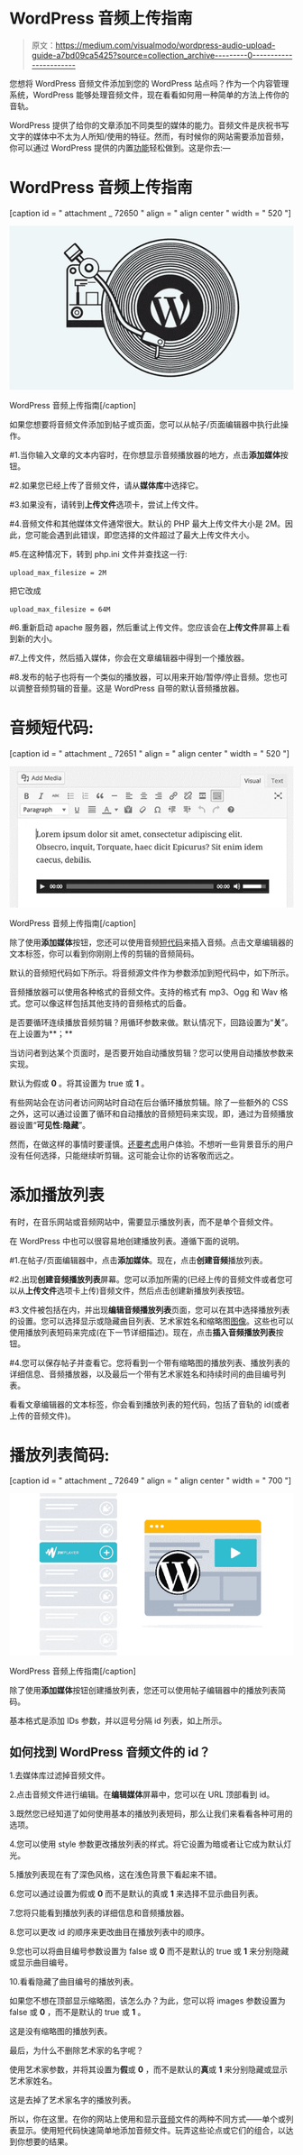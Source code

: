 # WordPress 音频上传指南

> 原文：<https://medium.com/visualmodo/wordpress-audio-upload-guide-a7bd09ca5425?source=collection_archive---------0----------------------->

您想将 WordPress 音频文件添加到您的 WordPress 站点吗？作为一个内容管理系统，WordPress 能够处理音频文件，现在看看如何用一种简单的方法上传你的音轨。

WordPress 提供了给你的文章添加不同类型的媒体的能力。音频文件是庆祝书写文字的媒体中不太为人所知/使用的特征。然而，有时候你的网站需要添加音频，你可以通过 WordPress 提供的内置[功能](https://visualmodo.com/)轻松做到。这是你去:—

# WordPress 音频上传指南

[caption id = " attachment _ 72650 " align = " align center " width = " 520 "]

![](img/34539837cf3e1305d481ced56199c3e4.png)

WordPress 音频上传指南[/caption]

如果您想要将音频文件添加到帖子或页面，您可以从帖子/页面编辑器中执行此操作。

#1.当你输入文章的文本内容时，在你想显示音频播放器的地方，点击**添加媒体**按钮。

#2.如果您已经上传了音频文件，请从**媒体库**中选择它。

#3.如果没有，请转到**上传文件**选项卡，尝试上传文件。

#4.音频文件和其他媒体文件通常很大。默认的 PHP 最大上传文件大小是 2M。因此，您可能会遇到此错误，即您选择的文件超过了最大上传文件大小。

#5.在这种情况下，转到 php.ini 文件并查找这一行:

`upload_max_filesize = 2M`

把它改成

`upload_max_filesize = 64M`

#6.重新启动 apache 服务器，然后重试上传文件。您应该会在**上传文件**屏幕上看到新的大小。

#7.上传文件，然后插入媒体，你会在文章编辑器中得到一个播放器。

#8.发布的帖子也将有一个类似的播放器，可以用来开始/暂停/停止音频。您也可以调整音频剪辑的音量。这是 WordPress 自带的默认音频播放器。

# 音频短代码:

[caption id = " attachment _ 72651 " align = " align center " width = " 520 "]

![](img/8adab090845fc31a13cb83be80754780.png)

WordPress 音频上传指南[/caption]

除了使用**添加媒体**按钮，您还可以使用音频[短代码](https://wordpress.org/plugins/tags/audio-player/)来插入音频。点击文章编辑器的文本标签，你可以看到你刚刚上传的剪辑的音频简码。

默认的音频短代码如下所示。将音频源文件作为参数添加到短代码中，如下所示。

音频播放器可以使用各种格式的音频文件。支持的格式有 mp3、Ogg 和 Wav 格式。您可以像这样包括其他支持的音频格式的后备。

是否要循环连续播放音频剪辑？用循环参数来做。默认情况下，回路设置为“**关**”。在上设置为**；**

当访问者到达某个页面时，是否要开始自动播放剪辑？您可以使用自动播放参数来实现。

默认为假或 **0** 。将其设置为 true 或 **1** 。

有些网站会在访问者访问网站时自动在后台循环播放剪辑。除了一些额外的 CSS 之外，这可以通过设置了循环和自动播放的音频短码来实现，即，通过为音频播放器设置“**可见性:隐藏**”。

然而，在做这样的事情时要谨慎。[还要考虑](https://visualmodo.com/)用户体验。不想听一些背景音乐的用户没有任何选择，只能继续听剪辑。这可能会让你的访客敬而远之。

# 添加播放列表

有时，在音乐网站或音频网站中，需要显示播放列表，而不是单个音频文件。

在 WordPress 中也可以很容易地创建播放列表。遵循下面的说明。

#1.在帖子/页面编辑器中，点击**添加媒体**。现在，点击**创建音频**播放列表。

#2.出现**创建音频播放列表**屏幕。您可以添加所需的(已经上传的音频文件或者您可以从**上传文件**选项卡上传)音频文件，然后点击创建新播放列表按钮。

#3.文件被包括在内，并出现**编辑音频播放列表**页面，您可以在其中选择播放列表的设置。您可以选择显示或隐藏曲目列表、艺术家姓名和缩略图[图像](https://visualmodo.com/)。这些也可以使用播放列表短码来完成(在下一节详细描述)。现在，点击**插入音频播放列表**按钮。

#4.您可以保存帖子并查看它。您将看到一个带有缩略图的播放列表、播放列表的详细信息、音频播放器，以及最后一个带有艺术家姓名和持续时间的曲目编号列表。

看看文章编辑器的文本标签，你会看到播放列表的短代码，包括了音轨的 id(或者上传的音频文件)。

# 播放列表简码:

[caption id = " attachment _ 72649 " align = " align center " width = " 700 "]

![](img/904fd8c92e4afde41a88c20a8aac01bc.png)

WordPress 音频上传指南[/caption]

除了使用**添加媒体**按钮创建播放列表，您还可以使用帖子编辑器中的播放列表简码。

基本格式是添加 IDs 参数，并以逗号分隔 id 列表，如上所示。

## 如何找到 WordPress 音频文件的 id？

1.去媒体库过滤掉音频文件。

2.点击音频文件进行编辑。在**编辑媒体**屏幕中，您可以在 URL 顶部看到 id。

3.既然您已经知道了如何使用基本的播放列表短码，那么让我们来看看各种可用的选项。

4.您可以使用 style 参数更改播放列表的样式。将它设置为暗或者让它成为默认灯光。

5.播放列表现在有了深色风格，这在浅色背景下看起来不错。

6.您可以通过设置为假或 **0** 而不是默认的真或 **1** 来选择不显示曲目列表。

7.您将只能看到播放列表的详细信息和音频播放器。

8.您可以更改 id 的顺序来更改曲目在播放列表中的顺序。

9.您也可以将曲目编号参数设置为 false 或 **0** 而不是默认的 true 或 **1** 来分别隐藏或显示曲目编号。

10.看看隐藏了曲目编号的播放列表。

如果您不想在顶部显示缩略图，该怎么办？为此，您可以将 images 参数设置为 false 或 **0** ，而不是默认的 true 或 **1** 。

这是没有缩略图的播放列表。

最后，为什么不删除艺术家的名字呢？

使用艺术家参数，并将其设置为**假**或 **0** ，而不是默认的**真**或 **1** 来分别隐藏或显示艺术家姓名。

这是去掉了艺术家名字的播放列表。

所以，你在这里。在你的网站上使用和显示[音频](https://visualmodo.com/)文件的两种不同方式——单个或列表显示。使用短代码快速简单地添加音频文件。玩弄这些论点或它们的组合，以达到你想要的结果。
